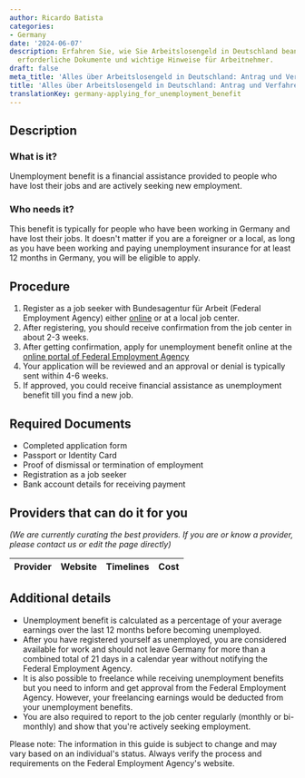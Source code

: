 ```yaml
---
author: Ricardo Batista
categories:
- Germany
date: '2024-06-07'
description: Erfahren Sie, wie Sie Arbeitslosengeld in Deutschland beantragen. Schritte,
  erforderliche Dokumente und wichtige Hinweise für Arbeitnehmer.
draft: false
meta_title: 'Alles über Arbeitslosengeld in Deutschland: Antrag und Verfahren'
title: 'Alles über Arbeitslosengeld in Deutschland: Antrag und Verfahren'
translationKey: germany-applying_for_unemployment_benefit
---
```



## Description
### What is it?
Unemployment benefit is a financial assistance provided to people who have lost their jobs and are actively seeking new employment. 

### Who needs it?
This benefit is typically for people who have been working in Germany and have lost their jobs. It doesn't matter if you are a foreigner or a local, as long as you have been working and paying unemployment insurance for at least 12 months in Germany, you will be eligible to apply. 

## Procedure

1. Register as a job seeker with Bundesagentur für Arbeit (Federal Employment Agency) either [online](https://www.arbeitsagentur.de/) or at a local job center.
2. After registering, you should receive confirmation from the job center in about 2-3 weeks. 
3. After getting confirmation, apply for unemployment benefit online at the [online portal of Federal Employment Agency](https://www.arbeitsagentur.de/en/Welcome)
4. Your application will be reviewed and an approval or denial is typically sent within 4-6 weeks. 
5. If approved, you could receive financial assistance as unemployment benefit till you find a new job.   

## Required Documents

- Completed application form
- Passport or Identity Card
- Proof of dismissal or termination of employment
- Registration as a job seeker
- Bank account details for receiving payment

## Providers that can do it for you

_(We are currently curating the best providers. If you are or know a provider, please contact us or edit the page directly)_

| Provider        |     Website     |     Timelines    |       Cost      |
| --------------- | --------------- |  :-------------: | :-------------: |

## Additional details

- Unemployment benefit is calculated as a percentage of your average earnings over the last 12 months before becoming unemployed.
- After you have registered yourself as unemployed, you are considered available for work and should not leave Germany for more than a combined total of 21 days in a calendar year without notifying the Federal Employment Agency.
- It is also possible to freelance while receiving unemployment benefits but you need to inform and get approval from the Federal Employment Agency. However, your freelancing earnings would be deducted from your unemployment benefits. 
- You are also required to report to the job center regularly (monthly or bi-monthly) and show that you're actively seeking employment. 

Please note: The information in this guide is subject to change and may vary based on an individual's status. Always verify the process and requirements on the Federal Employment Agency's website.